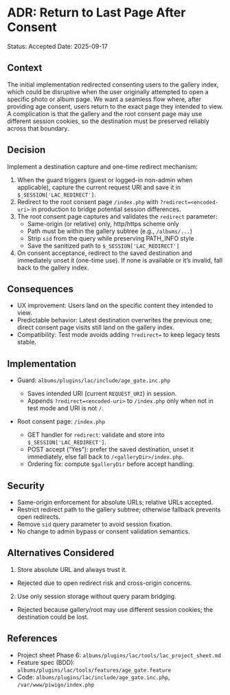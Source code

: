# ADR: Return to Last Page After Consent

Status: Accepted
Date: 2025-09-17

## Context

The initial implementation redirected consenting users to the gallery index, which could be disruptive when the user originally attempted to open a specific photo or album page. We want a seamless flow where, after providing age consent, users return to the exact page they intended to view. A complication is that the gallery and the root consent page may use different session cookies, so the destination must be preserved reliably across that boundary.

## Decision

Implement a destination capture and one-time redirect mechanism:

1. When the guard triggers (guest or logged-in non-admin when applicable), capture the current request URI and save it in `$_SESSION['LAC_REDIRECT']`.
2. Redirect to the root consent page `/index.php` with `?redirect=<encoded-uri>` in production to bridge potential session differences.
3. The root consent page captures and validates the `redirect` parameter:
   - Same-origin (or relative) only, http/https scheme only
   - Path must be within the gallery subtree (e.g., `/albums/...`)
   - Strip `sid` from the query while preserving PATH_INFO style
   - Save the sanitized path to `$_SESSION['LAC_REDIRECT']`
4. On consent acceptance, redirect to the saved destination and immediately unset it (one-time use). If none is available or it’s invalid, fall back to the gallery index.

## Consequences

- UX improvement: Users land on the specific content they intended to view.
- Predictable behavior: Latest destination overwrites the previous one; direct consent page visits still land on the gallery index.
- Compatibility: Test mode avoids adding `?redirect=` to keep legacy tests stable.

## Implementation

- Guard: `albums/plugins/lac/include/age_gate.inc.php`

  - Saves intended URI (current `REQUEST_URI`) in session.
  - Appends `?redirect=<encoded-uri>` to `/index.php` only when not in test mode and URI is not `/`.

- Root consent page: `/index.php`
  - GET handler for `redirect`: validate and store into `$_SESSION['LAC_REDIRECT']`.
  - POST accept (“Yes”): prefer the saved destination, unset it immediately, else fall back to `/<galleryDir>/index.php`.
  - Ordering fix: compute `$galleryDir` before accept handling.

## Security

- Same-origin enforcement for absolute URLs; relative URLs accepted.
- Restrict redirect path to the gallery subtree; otherwise fallback prevents open redirects.
- Remove `sid` query parameter to avoid session fixation.
- No change to admin bypass or consent validation semantics.

## Alternatives Considered

1. Store absolute URL and always trust it.

- Rejected due to open redirect risk and cross-origin concerns.

2. Use only session storage without query param bridging.

- Rejected because gallery/root may use different session cookies; the destination could be lost.

## References

- Project sheet Phase 6: `albums/plugins/lac/tools/lac_project_sheet.md`
- Feature spec (BDD): `albums/plugins/lac/tools/features/age_gate.feature`
- Code: `albums/plugins/lac/include/age_gate.inc.php`, `/var/www/piwigo/index.php`
